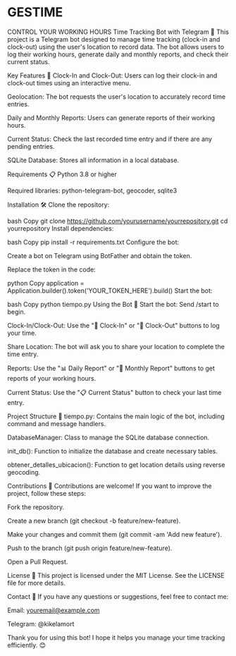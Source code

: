# GESTIME
CONTROL YOUR WORKING HOURS 
Time Tracking Bot with Telegram 🤖
This project is a Telegram bot designed to manage time tracking (clock-in and clock-out) using the user's location to record data. The bot allows users to log their working hours, generate daily and monthly reports, and check their current status.

Key Features 🚀
Clock-In and Clock-Out: Users can log their clock-in and clock-out times using an interactive menu.

Geolocation: The bot requests the user's location to accurately record time entries.

Daily and Monthly Reports: Users can generate reports of their working hours.

Current Status: Check the last recorded time entry and if there are any pending entries.

SQLite Database: Stores all information in a local database.

Requirements 📋
Python 3.8 or higher

Required libraries: python-telegram-bot, geocoder, sqlite3

Installation 🛠️
Clone the repository:

bash
Copy
git clone https://github.com/yourusername/yourrepository.git
cd yourrepository
Install dependencies:

bash
Copy
pip install -r requirements.txt
Configure the bot:

Create a bot on Telegram using BotFather and obtain the token.

Replace the token in the code:

python
Copy
application = Application.builder().token('YOUR_TOKEN_HERE').build()
Start the bot:

bash
Copy
python tiempo.py
Using the Bot 🤖
Start the bot: Send /start to begin.

Clock-In/Clock-Out: Use the "📍 Clock-In" or "🚪 Clock-Out" buttons to log your time.

Share Location: The bot will ask you to share your location to complete the time entry.

Reports: Use the "📊 Daily Report" or "📅 Monthly Report" buttons to get reports of your working hours.

Current Status: Use the "📋 Current Status" button to check your last time entry.

Project Structure 📂
tiempo.py: Contains the main logic of the bot, including command and message handlers.

DatabaseManager: Class to manage the SQLite database connection.

init_db(): Function to initialize the database and create necessary tables.

obtener_detalles_ubicacion(): Function to get location details using reverse geocoding.

Contributions 🤝
Contributions are welcome! If you want to improve the project, follow these steps:

Fork the repository.

Create a new branch (git checkout -b feature/new-feature).

Make your changes and commit them (git commit -am 'Add new feature').

Push to the branch (git push origin feature/new-feature).

Open a Pull Request.

License 📄
This project is licensed under the MIT License. See the LICENSE file for more details.

Contact 📧
If you have any questions or suggestions, feel free to contact me:

Email: youremail@example.com

Telegram: @kikelamort

Thank you for using this bot! I hope it helps you manage your time tracking efficiently. 😊
